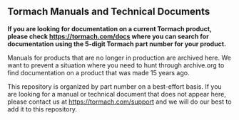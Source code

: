 ## Tormach Manuals and Technical Documents
**If you are looking for documentation on a current Tormach product, please check https://tormach.com/docs where 
you can search for documentation using the 5-digit Tormach part number for your product.**

Manuals for products that are no longer in production are archived here. We want to prevent a situation 
where you need to hunt through archive.org to find documentation on a product that was made 15 years ago.

This repository is organized by part number on a best-effort basis. If you are looking for a manual or technical 
document that does not appear here, please contact us at https://tormach.com/support and we will do our best to
add it to this repository. 